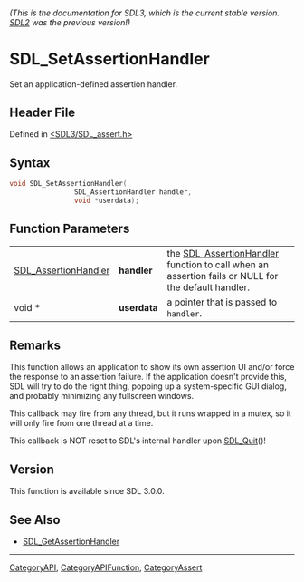 ###### (This is the documentation for SDL3, which is the current stable version. [SDL2](https://wiki.libsdl.org/SDL2/) was the previous version!)
# SDL_SetAssertionHandler

Set an application-defined assertion handler.

## Header File

Defined in [<SDL3/SDL_assert.h>](https://github.com/libsdl-org/SDL/blob/main/include/SDL3/SDL_assert.h)

## Syntax

```c
void SDL_SetAssertionHandler(
                SDL_AssertionHandler handler,
                void *userdata);
```

## Function Parameters

|                                              |              |                                                                                                                            |
| -------------------------------------------- | ------------ | -------------------------------------------------------------------------------------------------------------------------- |
| [SDL_AssertionHandler](SDL_AssertionHandler) | **handler**  | the [SDL_AssertionHandler](SDL_AssertionHandler) function to call when an assertion fails or NULL for the default handler. |
| void *                                       | **userdata** | a pointer that is passed to `handler`.                                                                                     |

## Remarks

This function allows an application to show its own assertion UI and/or
force the response to an assertion failure. If the application doesn't
provide this, SDL will try to do the right thing, popping up a
system-specific GUI dialog, and probably minimizing any fullscreen windows.

This callback may fire from any thread, but it runs wrapped in a mutex, so
it will only fire from one thread at a time.

This callback is NOT reset to SDL's internal handler upon
[SDL_Quit](SDL_Quit)()!

## Version

This function is available since SDL 3.0.0.

## See Also

- [SDL_GetAssertionHandler](SDL_GetAssertionHandler)

----
[CategoryAPI](CategoryAPI), [CategoryAPIFunction](CategoryAPIFunction), [CategoryAssert](CategoryAssert)

